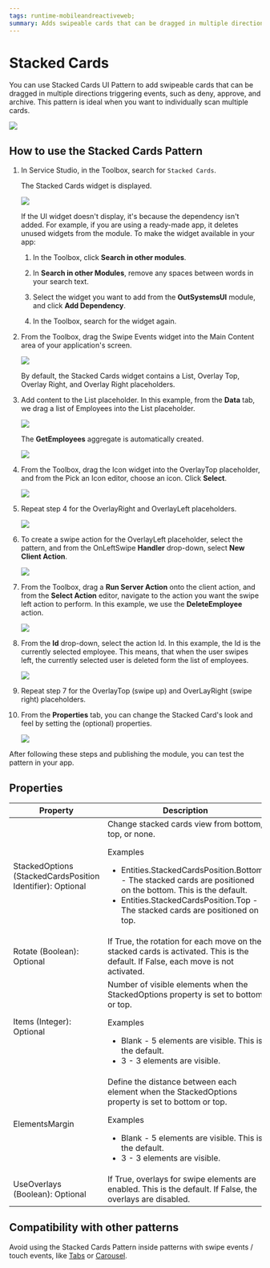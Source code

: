 ```yaml
---
tags: runtime-mobileandreactiveweb;  
summary: Adds swipeable cards that can be dragged in multiple directions triggering events, such as deny, approve, and archive.
---
```


# Stacked Cards

You can use Stacked Cards UI Pattern to add swipeable cards that can be dragged in multiple directions triggering events, such as deny, approve, and archive. This pattern is ideal when you want to individually scan multiple cards.

   ![](images/stackedcards-1.png)

## How to use the Stacked Cards Pattern

1. In Service Studio, in the Toolbox, search for  `Stacked Cards`.

    The Stacked Cards widget is displayed.

    ![](images/stackedcards-2-ss.png)

    If the UI widget doesn't display, it's because the dependency isn't added. For example, if you are using a ready-made app, it deletes unused widgets from the module. To make the widget available in your app:

    1. In the Toolbox, click **Search in other modules**.

    1. In **Search in other Modules**, remove any spaces between words in your search text.
    
    1. Select the widget you want to add from the **OutSystemsUI** module, and click **Add Dependency**. 
    
    1. In the Toolbox, search for the widget again.

1. From the Toolbox, drag the Swipe Events widget into the Main Content area of your application's screen.

    ![](images/stackedcards-3-ss.png)

    By default, the Stacked Cards widget contains a List, Overlay Top, Overlay Right, and Overlay Right placeholders.

1. Add content to the List placeholder. In this example, from the **Data** tab, we drag a list of Employees into the List placeholder.

    ![](images/stackedcards-4-ss.png)

    The **GetEmployees** aggregate is automatically created.

    ![](images/stackedcards-5-ss.png)

1. From the Toolbox, drag the Icon widget into the OverlayTop placeholder, and from the Pick an Icon editor, choose an icon. Click **Select**.

    ![](images/stackedcards-6-ss.png)

1. Repeat step 4 for the OverlayRight and OverlayLeft placeholders.

    ![](images/stackedcards-7-ss.png)

1. To create a swipe action for the OverlayLeft placeholder, select the pattern, and from the OnLeftSwipe **Handler** drop-down, select **New Client Action**.

    ![](images/stackedcards-8-ss.png)

1. From the Toolbox, drag a **Run Server Action** onto the client action, and from the **Select Action** editor, navigate to the action you want the swipe left action to perform. In this example, we use the **DeleteEmployee** action.

    ![](images/stackedcards-9-ss.png)

1. From the **Id** drop-down, select the action Id. In this example, the Id is the currently selected employee. This means, that when the user swipes left, the currently selected user is deleted form the list of employees.

   ![](images/stackedcards-10-ss.png)

1. Repeat step 7 for the OverlayTop (swipe up) and OverLayRight (swipe right) placeholders.

1. From the **Properties** tab, you can change the Stacked Card's look and feel by setting the (optional) properties.

   ![](images/stackedcards-11-ss.png)

After following these steps and publishing the module, you can test the pattern in your app.

## Properties

| Property | Description |
|---|---|
|StackedOptions (StackedCardsPosition Identifier): Optional |  Change stacked cards view from bottom, top, or none.  <p>Examples <ul><li>Entities.StackedCardsPosition.Bottom - The stacked cards are positioned on the bottom. This is the default. </li><li>Entities.StackedCardsPosition.Top - The stacked cards are positioned on top. </li></ul></p> |
|Rotate (Boolean): Optional | If True, the rotation for each move on the stacked cards is activated. This is the default. If False, each move is not activated. |
|Items (Integer): Optional |  Number of visible elements when the StackedOptions property is set to bottom or top. <p>Examples <ul><li>Blank - 5 elements are visible. This is the default. </li><li>3 - 3 elements are visible. </li></ul></p> |
|ElementsMargin |  Define the distance between each element when the StackedOptions property is set to bottom or top. <p>Examples <ul><li>Blank - 5 elements are visible. This is the default. </li><li>3 - 3 elements are visible. </li></ul></p> |
|UseOverlays (Boolean): Optional | If True, overlays for swipe elements are enabled. This is the default. If False, the overlays are disabled. |
  
## Compatibility with other patterns

Avoid using the Stacked Cards Pattern inside patterns with swipe events / touch events, like [Tabs](<../navigation/tabs.md>) or [Carousel](<carousel.md>).
